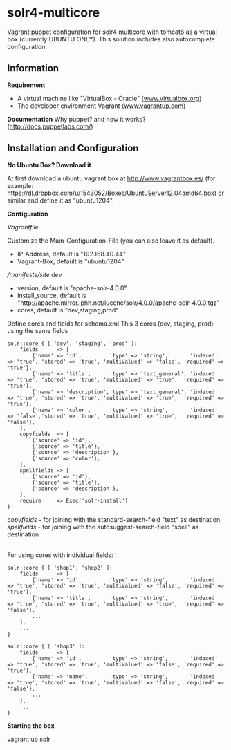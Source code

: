 solr4-multicore
===============

Vagrant puppet configuration for solr4 multicore with tomcat6 as a virtual box (currently UBUNTU ONLY).
This solution includes also autocomplete configuration.

<h2>Information</h2>

<b>Requirement</b>
- A virtual machine like "VirtualBox - Oracle" (www.virtualbox.org) <br />
- The developer environment Vagrant (www.vagrantup.com) <br />

<b>Documentation</b>
Why puppet? and how it works? (http://docs.puppetlabs.com/)


<h2>Installation and Configuration</h2>

<b>No Ubuntu Box? Download it</b>

At first download a ubuntu vagrant box at http://www.vagrantbox.es/ (for example: https://dl.dropbox.com/u/1543052/Boxes/UbuntuServer12.04amd64.box) or similar and define it as "ubuntu1204".

<b>Configuration</b>

<i>Vagrantfile</i>

Customize the Main-Configuration-File (you can also leave it as default).

<ul>
    <li>IP-Address, default is "192.168.40.44"</li>
    <li>Vagrant-Box, default is "ubuntu1204"</li>
</ul>

<i>/manifests/site.dev</i>

<ul>
    <li>version, default is "apache-solr-4.0.0"</li>
    <li>install_source, default is "http://apache.mirror.iphh.net/lucene/solr/4.0.0/apache-solr-4.0.0.tgz"</li>
    <li>cores, default is "dev,staging,prod"</li>
</ul>

Define cores and fields for schema.xml
This 3 cores (dev, staging, prod) using the same fields

```
solr::core { [ 'dev', 'staging', 'prod' ]:
    fields      => [
        {'name' => 'id',         'type' => 'string',       'indexed' => 'true', 'stored' => 'true', 'multiValued' => 'false', 'required' => 'true'},
        {'name' => 'title',      'type' => 'text_general', 'indexed' => 'true', 'stored' => 'true', 'multiValued' => 'true',  'required' => 'true'},
        {'name' => 'description','type' => 'text_general', 'indexed' => 'true', 'stored' => 'true', 'multiValued' => 'true',  'required' => 'true'},
        {'name' => 'color',      'type' => 'string',       'indexed' => 'false','stored' => 'true', 'multiValued' => 'true',  'required' => 'false'},
    ],
    copyfields  => [
        {'source' => 'id'},
        {'source' => 'title'},
        {'source' => 'description'},
        {'source' => 'color'},
    ],
    spellfields => [
        {'source' => 'id'},
        {'source' => 'title'},
        {'source' => 'description'},
    ],
    require     => Exec['solr-install']
}

```

<i>copyfields</i> - for joining with the standard-search-field "text" as destination <br />
<i>spellfields</i> - for joining with the autosuggest-search-field "spell" as destination<br /><br />

For using cores with individual fields:

```
solr::core { [ 'shop1', 'shop2' ]:
    fields      => [
        {'name' => 'id',         'type' => 'string',       'indexed' => 'true', 'stored' => 'true', 'multiValued' => 'false', 'required' => 'true'},
        {'name' => 'title',      'type' => 'string',       'indexed' => 'true', 'stored' => 'true', 'multiValued' => 'true',  'required' => 'false'},
        ...
    ],
    ...
}

solr::core { [ 'shop3' ]:
    fields      => [
        {'name' => 'id',         'type' => 'string',       'indexed' => 'true', 'stored' => 'true', 'multiValued' => 'false', 'required' => 'true'},
        {'name' => 'name',       'type' => 'string',       'indexed' => 'true', 'stored' => 'true', 'multiValued' => 'false', 'required' => 'false'},
        ...
    ],
    ...
}

```


<b>Starting the box</b>

vagrant up solr





